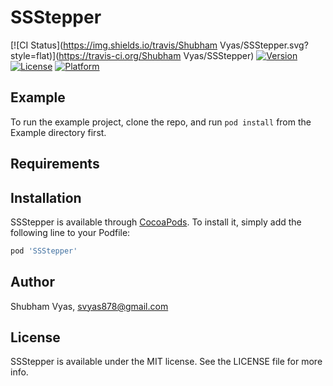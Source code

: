 # SSStepper

[![CI Status](https://img.shields.io/travis/Shubham Vyas/SSStepper.svg?style=flat)](https://travis-ci.org/Shubham Vyas/SSStepper)
[![Version](https://img.shields.io/cocoapods/v/SSStepper.svg?style=flat)](https://cocoapods.org/pods/SSStepper)
[![License](https://img.shields.io/cocoapods/l/SSStepper.svg?style=flat)](https://cocoapods.org/pods/SSStepper)
[![Platform](https://img.shields.io/cocoapods/p/SSStepper.svg?style=flat)](https://cocoapods.org/pods/SSStepper)

## Example

To run the example project, clone the repo, and run `pod install` from the Example directory first.

## Requirements

## Installation

SSStepper is available through [CocoaPods](https://cocoapods.org). To install
it, simply add the following line to your Podfile:

```ruby
pod 'SSStepper'
```

## Author

Shubham Vyas, svyas878@gmail.com

## License

SSStepper is available under the MIT license. See the LICENSE file for more info.
